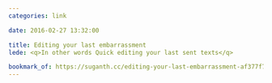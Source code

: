 ```yaml
---
categories: link

date: 2016-02-27 13:32:00

title: Editing your last embarrassment
lede: <q>In other words Quick editing your last sent texts</q>

bookmark_of: https://suganth.cc/editing-your-last-embarrassment-af377f7c123d
---
```

